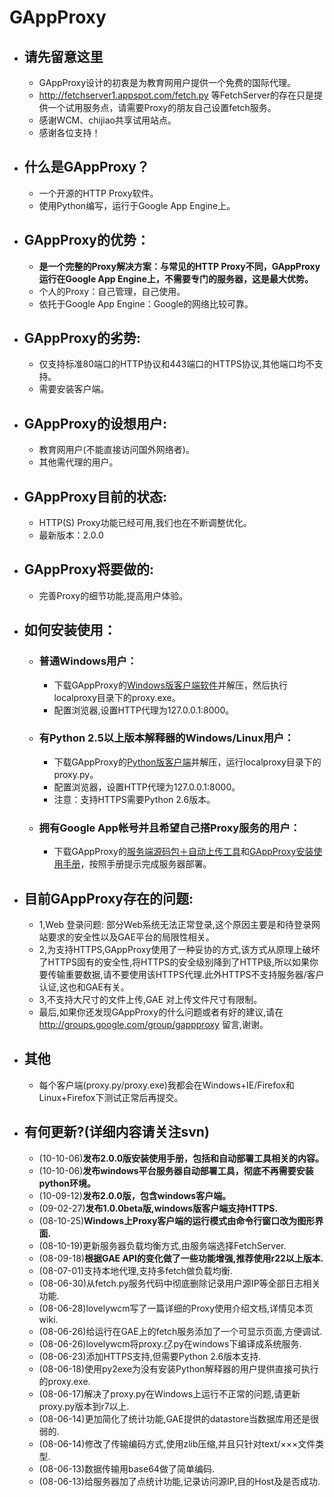 # GAppProxy #

  * ## 请先留意这里 ##
    * GAppProxy设计的初衷是为教育网用户提供一个免费的国际代理。
    * http://fetchserver1.appspot.com/fetch.py 等FetchServer的存在只是提供一个试用服务点，请需要Proxy的朋友自己设置fetch服务。
    * 感谢WCM、chijiao共享试用站点。
    * 感谢各位支持！

  * ## 什么是GAppProxy？ ##
    * 一个开源的HTTP Proxy软件。
    * 使用Python编写，运行于Google App Engine上。

  * ## GAppProxy的优势： ##
    * **是一个完整的Proxy解决方案：与常见的HTTP Proxy不同，GAppProxy运行在Google App Engine上，不需要专门的服务器，这是最大优势。**
    * 个人的Proxy：自己管理，自己使用。
    * 依托于Google App Engine：Google的网络比较可靠。

  * ## GAppProxy的劣势: ##
    * 仅支持标准80端口的HTTP协议和443端口的HTTPS协议,其他端口均不支持。
    * 需要安装客户端。

  * ## GAppProxy的设想用户: ##
    * 教育网用户(不能直接访问国外网络者)。
    * 其他需代理的用户。

  * ## GAppProxy目前的状态: ##
    * HTTP(S) Proxy功能已经可用,我们也在不断调整优化。
    * 最新版本：2.0.0

  * ## GAppProxy将要做的: ##
    * 完善Proxy的细节功能,提高用户体验。

  * ## 如何安装使用： ##
    * ### 普通Windows用户： ###
      * 下载GAppProxy的[Windows版客户端软件](http://gappproxy.googlecode.com/files/localproxy-2.0.0-win.zip)并解压，然后执行localproxy目录下的proxy.exe。
      * 配置浏览器,设置HTTP代理为127.0.0.1:8000。
    * ### 有Python 2.5以上版本解释器的Windows/Linux用户： ###
      * 下载GAppProxy的[Python版客户端](http://gappproxy.googlecode.com/files/localproxy-2.0.0.zip)并解压，运行localproxy目录下的proxy.py。
      * 配置浏览器，设置HTTP代理为127.0.0.1:8000。
      * 注意：支持HTTPS需要Python 2.6版本。
    * ### 拥有Google App帐号并且希望自己搭Proxy服务的用户： ###
      * 下载GAppProxy的[服务端源码包＋自动上传工具](http://gappproxy.googlecode.com/files/uploader-2.0.0-win.zip)和[GAppProxy安装使用手册](http://gappproxy.googlecode.com/files/GAppProxy使用手册.doc)，按照手册提示完成服务器部署。

  * ## 目前GAppProxy存在的问题: ##
    * 1,Web 登录问题: 部分Web系统无法正常登录,这个原因主要是和待登录网站要求的安全性以及GAE平台的局限性相关。
    * 2,为支持HTTPS,GAppProxy使用了一种妥协的方式,该方式从原理上破坏了HTTPS固有的安全性,将HTTPS的安全级别降到了HTTP级,所以如果你要传输重要数据,请不要使用该HTTPS代理.此外HTTPS不支持服务器/客户认证,这也和GAE有关。
    * 3,不支持大尺寸的文件上传,GAE 对上传文件尺寸有限制。
    * 最后,如果你还发现GAppProxy的什么问题或者有好的建议,请在 http://groups.google.com/group/gappproxy 留言,谢谢。

  * ## 其他 ##
    * 每个客户端(proxy.py/proxy.exe)我都会在Windows+IE/Firefox和Linux+Firefox下测试正常后再提交。

  * ## 有何更新?(详细内容请关注svn) ##
    * (10-10-06)**发布2.0.0版安装使用手册，包括和自动部署工具相关的内容。**
    * (10-10-06)**发布windows平台服务器自动部署工具，彻底不再需要安装python环境。**
    * (10-09-12)**发布2.0.0版，包含windows客户端。**
    * (09-02-27)**发布1.0.0beta版,windows版客户端支持HTTPS.**
    * (08-10-25)**Windows上Proxy客户端的运行模式由命令行窗口改为图形界面.**
    * (08-10-19)更新服务器负载均衡方式,由服务端选择FetchServer.
    * (08-09-18)**根据GAE API的变化做了一些功能增强,推荐使用r22以上版本.**
    * (08-07-01)支持本地代理,支持多fetch做负载均衡.
    * (08-06-30)从fetch.py服务代码中彻底删除记录用户源IP等全部日志相关功能.
    * (08-06-28)lovelywcm写了一篇详细的Proxy使用介绍文档,详情见本页wiki.
    * (08-06-26)给运行在GAE上的fetch服务添加了一个可显示页面,方便调试.
    * (08-06-26)lovelywcm将proxy.[r7](https://code.google.com/p/gappproxy/source/detail?r=7).py在windows下编译成系统服务.
    * (08-06-23)添加HTTPS支持,但需要Python 2.6版本支持.
    * (08-06-18)使用py2exe为没有安装Python解释器的用户提供直接可执行的proxy.exe.
    * (08-06-17)解决了proxy.py在Windows上运行不正常的问题,请更新proxy.py版本到r7以上.
    * (08-06-14)更加简化了统计功能,GAE提供的datastore当数据库用还是很弱的.
    * (08-06-14)修改了传输编码方式,使用zlib压缩,并且只针对text/×××文件类型.
    * (08-06-13)数据传输用base64做了简单编码.
    * (08-06-13)给服务器加了点统计功能,记录访问源IP,目的Host及是否成功.